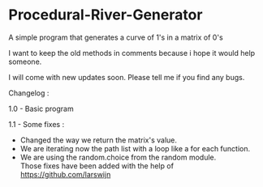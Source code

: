 # Procedural-River-Generator
A simple program that generates a curve of 1's in a matrix of 0's

I want to keep the old methods in comments because i hope it would help someone.

I will come with new updates soon.
Please tell me if you find any bugs.

Changelog :

1.0 - Basic program

1.1 - Some fixes :<br />
- Changed the way we return the matrix's value.<br />
- We are iterating now the path list with a loop like a for each function.<br />
- We are using the random.choice from the random module.<br />
Those fixes have been added with the help of https://github.com/larswijn
